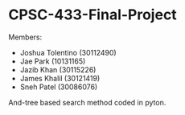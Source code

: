 # CPSC-433-Final-Project

Members:
- Joshua Tolentino (30112490)
- Jae Park (10131165)
- Jazib Khan (30115226)
- James Khalil (30121419)
- Sneh Patel (30086076)

And-tree based search method coded in pyton.

